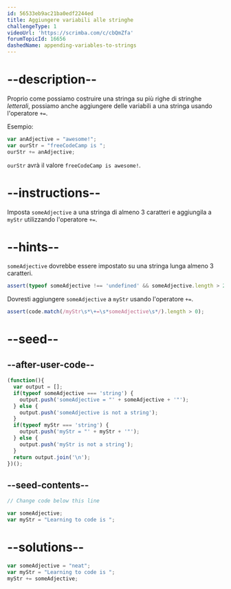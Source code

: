 ```yaml
---
id: 56533eb9ac21ba0edf2244ed
title: Aggiungere variabili alle stringhe
challengeType: 1
videoUrl: 'https://scrimba.com/c/cbQmZfa'
forumTopicId: 16656
dashedName: appending-variables-to-strings
---
```


# --description--

Proprio come possiamo costruire una stringa su più righe di stringhe <dfn>letterali</dfn>, possiamo anche aggiungere delle variabili a una stringa usando l'operatore `+=`.

Esempio:

```js
var anAdjective = "awesome!";
var ourStr = "freeCodeCamp is ";
ourStr += anAdjective;
```

`ourStr` avrà il valore `freeCodeCamp is awesome!`.

# --instructions--

Imposta `someAdjective` a una stringa di almeno 3 caratteri e aggiungila a `myStr` utilizzando l'operatore `+=`.

# --hints--

`someAdjective` dovrebbe essere impostato su una stringa lunga almeno 3 caratteri.

```js
assert(typeof someAdjective !== 'undefined' && someAdjective.length > 2);
```

Dovresti aggiungere `someAdjective` a `myStr` usando l'operatore `+=`.

```js
assert(code.match(/myStr\s*\+=\s*someAdjective\s*/).length > 0);
```

# --seed--

## --after-user-code--

```js
(function(){
  var output = [];
  if(typeof someAdjective === 'string') {
    output.push('someAdjective = "' + someAdjective + '"');
  } else {
    output.push('someAdjective is not a string');
  }
  if(typeof myStr === 'string') {
    output.push('myStr = "' + myStr + '"');
  } else {
    output.push('myStr is not a string');
  }
  return output.join('\n');
})();
```

## --seed-contents--

```js
// Change code below this line

var someAdjective;
var myStr = "Learning to code is ";
```

# --solutions--

```js
var someAdjective = "neat";
var myStr = "Learning to code is ";
myStr += someAdjective;
```

